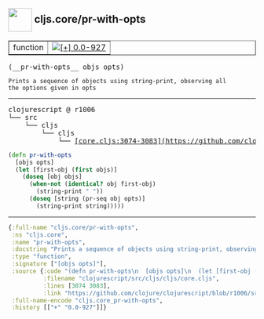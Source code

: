 ## <img width="48px" valign="middle" src="http://i.imgur.com/Hi20huC.png"> cljs.core/pr-with-opts

 <table border="1">
<tr>
<td>function</td>
<td><a href="https://github.com/cljsinfo/api-refs/tree/0.0-927"><img valign="middle" alt="[+] 0.0-927" src="https://img.shields.io/badge/+-0.0--927-lightgrey.svg"></a> </td>
</tr>
</table>

 <samp>
(__pr-with-opts__ objs opts)<br>
</samp>

```
Prints a sequence of objects using string-print, observing all
the options given in opts
```

---

 <pre>
clojurescript @ r1006
└── src
    └── cljs
        └── cljs
            └── <ins>[core.cljs:3074-3083](https://github.com/clojure/clojurescript/blob/r1006/src/cljs/cljs/core.cljs#L3074-L3083)</ins>
</pre>

```clj
(defn pr-with-opts
  [objs opts]
  (let [first-obj (first objs)]
    (doseq [obj objs]
      (when-not (identical? obj first-obj)
        (string-print " "))
      (doseq [string (pr-seq obj opts)]
        (string-print string)))))
```


---

```clj
{:full-name "cljs.core/pr-with-opts",
 :ns "cljs.core",
 :name "pr-with-opts",
 :docstring "Prints a sequence of objects using string-print, observing all\nthe options given in opts",
 :type "function",
 :signature ["[objs opts]"],
 :source {:code "(defn pr-with-opts\n  [objs opts]\n  (let [first-obj (first objs)]\n    (doseq [obj objs]\n      (when-not (identical? obj first-obj)\n        (string-print \" \"))\n      (doseq [string (pr-seq obj opts)]\n        (string-print string)))))",
          :filename "clojurescript/src/cljs/cljs/core.cljs",
          :lines [3074 3083],
          :link "https://github.com/clojure/clojurescript/blob/r1006/src/cljs/cljs/core.cljs#L3074-L3083"},
 :full-name-encode "cljs.core_pr-with-opts",
 :history [["+" "0.0-927"]]}

```
